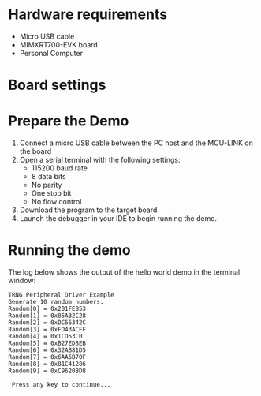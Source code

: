 Hardware requirements
=====================
- Micro USB cable
- MIMXRT700-EVK board
- Personal Computer

Board settings
============


Prepare the Demo
===============
1.  Connect a micro USB cable between the PC host and the MCU-LINK on the board
2.  Open a serial terminal with the following settings:
    - 115200 baud rate
    - 8 data bits
    - No parity
    - One stop bit
    - No flow control
3.  Download the program to the target board.
4.  Launch the debugger in your IDE to begin running the demo.

Running the demo
================
The log below shows the output of the hello world demo in the terminal window:
~~~~~~~~~~~~~~~~~~~~~~~~~~~~~~~~~~~
TRNG Peripheral Driver Example
Generate 10 random numbers: 
Random[0] = 0x201FEB53
Random[1] = 0x85A32C28
Random[2] = 0xDC66342C
Random[3] = 0xFD43ACFF
Random[4] = 0x1CD53C0
Random[5] = 0xB27EDBEB
Random[6] = 0x32AB81D5
Random[7] = 0x6AA5B70F
Random[8] = 0x81C41286
Random[9] = 0xC9620BD8

 Press any key to continue... 
~~~~~~~~~~~~~~~~~~~~~~~~~~~~~~~~~~~

